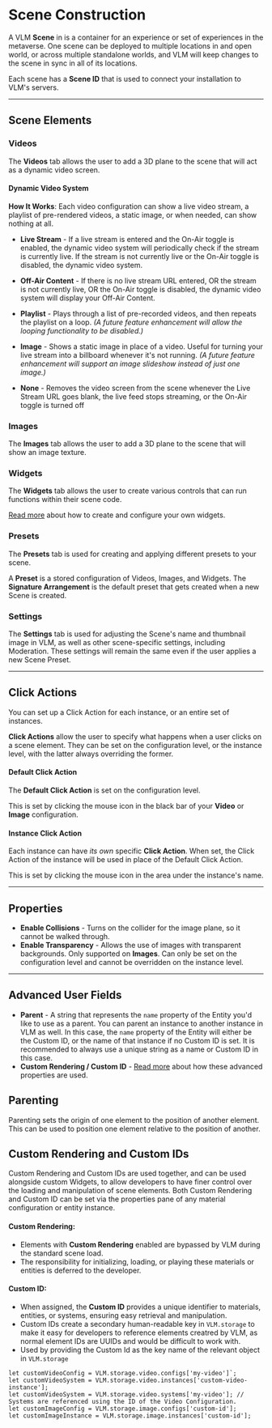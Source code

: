 # Scene Construction

A VLM **Scene** in is a container for an experience or set of experiences in the metaverse. One scene can be deployed to multiple locations in and open world, or across multiple standalone worlds, and VLM will keep changes to the scene in sync in all of its locations.

Each scene has a **Scene ID** that is used to connect your installation to VLM's servers.

---

## Scene Elements

### Videos

The **Videos** tab allows the user to add a 3D plane to the scene that will act as a dynamic video screen. 

#### Dynamic Video System

**How It Works**: Each video configuration can show a live video stream, a playlist of pre-rendered videos, a static image, or when needed, can show nothing at all.

- **Live Stream** - If a live stream is entered and the On-Air toggle is enabled, the dynamic video system will periodically check if the stream is currently live. If the stream is not currently live or the On-Air toggle is disabled, the dynamic video system.

- **Off-Air Content** - If there is no live stream URL entered, OR the stream is not currently live, OR the On-Air toggle is disabled, the dynamic video system will display your Off-Air Content.

- **Playlist** - Plays through a list of pre-recorded videos, and then repeats the playlist on a loop. *(A future feature enhancement will allow the looping functionality to be disabled.)*

- **Image** - Shows a static image in place of a video. Useful for turning your live stream into a billboard whenever it's not running. *(A future feature enhancement will support an image slideshow instead of just one image.)*

- **None** - Removes the video screen from the scene whenever the Live Stream URL goes blank, the live feed stops streaming, or the On-Air toggle is turned off

### Images 

The **Images** tab allows the user to add a 3D plane to the scene that will show an image texture.

### Widgets

The **Widgets** tab allows the user to create various controls that can run functions within their scene code.

[Read more](/ui/click-actions.md) about how to create and configure your own widgets.

### Presets

The **Presets** tab is used for creating and applying different presets to your scene.

A **Preset** is a stored configuration of Videos, Images, and Widgets. The **Signature Arrangement** is the default preset that gets created when a new Scene is created.


### Settings

The **Settings** tab is used for adjusting the Scene's name and thumbnail image in VLM, as well as other scene-specific settings, including Moderation. These settings will remain the same even if the user applies a new Scene Preset.

---

## Click Actions

You can set up a Click Action for each instance, or an entire set of instances.

**Click Actions** allow the user to specify what happens when a user clicks on a scene element. They can be set on the configuration level, or the instance level, with the latter always overriding the former.

#### Default Click Action

The **Default Click Action** is set on the configuration level. 

This is set by clicking the mouse icon in the black bar of your **Video** or **Image** configuration.

#### Instance Click Action

Each instance can have *its own* specific **Click Action**. When set, the Click Action of the instance will be used in place of the Default Click Action.

This is set by clicking the mouse icon in the area under the instance's name.

---

## Properties

- **Enable Collisions** - Turns on the collider for the image plane, so it cannot be walked through.
- **Enable Transparency** - Allows the use of images with transparent backgrounds. Only supported on **Images**. Can only be set on the configuration level and cannot be overridden on the instance level.

---

## Advanced User Fields

- **Parent** - A string that represents the `name` property of the Entity you'd like to use as a parent. You can parent an instance to another instance in VLM as well. In this case, the `name` property of the Entity will either be the Custom ID, or the name of that instance if no Custom ID is set. It is recommended to always use a unique string as a name or Custom ID in this case.
- **Custom Rendering / Custom ID** - [Read more]() about how these advanced properties are used.

## Parenting
Parenting sets the origin of one element to the position of another element. This can be used to position one element relative to the position of another.

## Custom Rendering and Custom IDs
Custom Rendering and Custom IDs are used together, and can be used alongside custom Widgets, to allow developers to have finer control over the loading and manipulation of scene elements. 
Both Custom Rendering and Custom ID can be set via the properties pane of any material configuration or entity instance.

#### Custom Rendering:

  - Elements with **Custom Rendering** enabled are bypassed by VLM during the standard scene load.
  - The responsibility for initializing, loading, or playing these materials or entities is deferred to the developer.

#### Custom ID:

  - When assigned, the **Custom ID** provides a unique identifier to materials, entities, or systems, ensuring easy retrieval and manipulation.
  - Custom IDs create a secondary human-readable key in `VLM.storage` to make it easy for developers to reference elements creatred by VLM, as normal element IDs are UUIDs and would be difficult to work with.
  - Used by providing the Custom Id as the key name of the relevant object in `VLM.storage` 
  ```
  let customVideoConfig = VLM.storage.video.configs['my-video']`;
  let customVideoSystem = VLM.storage.video.instances['custom-video-instance'];
  let customVideoSystem = VLM.storage.video.systems['my-video']; // Systems are referenced using the ID of the Video Configuration.
  let customImageConfig = VLM.storage.image.configs['custom-id'];
  let customImageInstance = VLM.storage.image.instances['custom-id'];
  ```